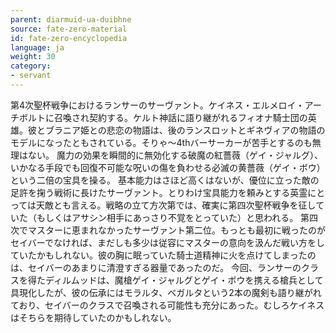 ```yaml
---
parent: diarmuid-ua-duibhne
source: fate-zero-material
id: fate-zero-encyclopedia
language: ja
weight: 30
category:
- servant
---
```


第4次聖杯戦争におけるランサーのサーヴァント。ケイネス・エルメロイ・アーチボルトに召喚され契約する。ケルト神話に語り継がれるフィオナ騎士団の英雄。彼とブラニア姫との悲恋の物語は、後のランスロットとギネヴィアの物語のモデルになったともされている。そりゃ～4thバーサーカーが苦手とするのも無理はない。
魔力の効果を瞬間的に無効化する破魔の紅薔薇（ゲイ・ジャルグ）、いかなる手段でも回復不可能な呪いの傷を負わせる必滅の黄薔薇（ゲイ・ボウ）という二倍の宝具を操る。
基本能力はさほど高くはないが、優位に立った敵の足許を掬う戦術に長けたサーヴァント。とりわけ宝具能力を頼みとする英霊にとっては天敵とも言える。戦略の立て方次第では、確実に第四次聖杯戦争を征していた（もしくはアサシン相手にあっさり不覚をとっていた）と思われる。
第四次でマスターに恵まれなかったサーヴァント第二位。もっとも最初に戦ったのがセイバーでなければ、まだしも多少は従容にマスターの意向を汲んだ戦い方をしていたかもしれない。彼の胸に眠っていた騎士道精神に火を点けてしまったのは、セイバーのあまりに清澄すぎる器量であったのだ。
今回、ランサーのクラスを得たディルムッドは、魔槍ゲイ・ジャルグとゲイ・ボウを携える槍兵として具現化したが、彼の伝承にはモラルタ、ベガルタという2本の魔剣も語り継がれており、セイバーのクラスで召喚される可能性も充分にあった。むしろケイネスはそちらを期待していたのかもしれない。
